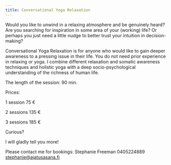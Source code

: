 ```yaml
---
title: Conversational Yoga Relaxation
---
```


Would you like to unwind in a relaxing atmosphere and be genuinely heard?  Are you searching for inspiration in some area of your (working) life?  Or perhaps you just need a little nudge to better trust your intuition in decision-making? 

Conversational Yoga Relaxation is for anyone who would like to gain deeper awareness to a pressing issue in their life. You do not need prior experience in relaxing or yoga. I combine different relaxation and somatic awareness techniques and holistic yoga with a deep socio-psychological understanding of the richness of human life.


The length of the session: 90 min.


Prices:

1 session 75 €

2 sessions 135 €

3  sessions 185 €


Curious?

I will gladly tell you more!

Please contact me for bookings: 
Stephanie Freeman
0405224889 
stephanie@ajatusasana.fi
